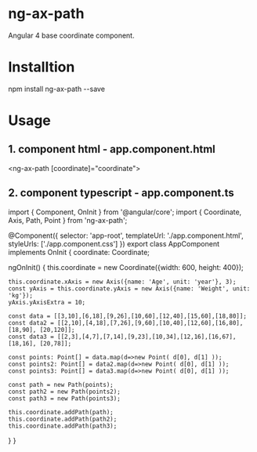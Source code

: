 # ng-ax-path
Angular 4 base coordinate component.

# Installtion
npm install ng-ax-path --save


# Usage

## 1. component html - app.component.html
<ng-ax-path [coordinate]="coordinate"></ng-ax-path>

## 2. component typescript - app.component.ts

import { Component, OnInit } from '@angular/core';
import { Coordinate, Axis, Path, Point } from 'ng-ax-path';

@Component({
  selector: 'app-root',
  templateUrl: './app.component.html',
  styleUrls: ['./app.component.css']
})
export class AppComponent implements OnInit {
  coordinate: Coordinate;

  ngOnInit() {
    this.coordinate = new Coordinate({width: 600, height: 400});

    this.coordinate.xAxis = new Axis({name: 'Age', unit: 'year'}, 3);
    const yAxis = this.coordinate.yAxis = new Axis({name: 'Weight', unit: 'kg'});
    yAxis.yAxisExtra = 10;

    const data = [[3,10],[6,18],[9,26],[10,60],[12,40],[15,60],[18,80]];
    const data2 = [[2,10],[4,18],[7,26],[9,60],[10,40],[12,60],[16,80], [18,90], [20,120]];
    const data3 = [[2,3],[4,7],[7,14],[9,23],[10,34],[12,16],[16,67], [18,16], [20,78]];

    const points: Point[] = data.map(d=>new Point( d[0], d[1] ));
    const points2: Point[] = data2.map(d=>new Point( d[0], d[1] ));
    const points3: Point[] = data3.map(d=>new Point( d[0], d[1] ));

    const path = new Path(points);
    const path2 = new Path(points2);
    const path3 = new Path(points3);

    this.coordinate.addPath(path);
    this.coordinate.addPath(path2);
    this.coordinate.addPath(path3);
  }
}
